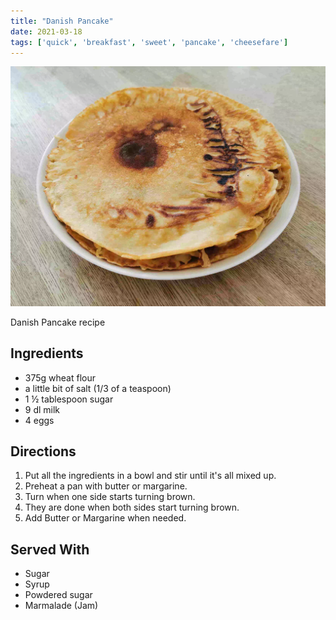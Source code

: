 ```yaml
---
title: "Danish Pancake"
date: 2021-03-18
tags: ['quick', 'breakfast', 'sweet', 'pancake', 'cheesefare']
---
```


![pancake](/recipes/pix/danish-pancake.webp)

Danish Pancake recipe

## Ingredients

- 375g wheat flour
- a little bit of salt (1/3 of a teaspoon)
- 1 ½ tablespoon sugar
- 9 dl milk
- 4 eggs

## Directions
1. Put all the ingredients in a bowl and stir until it's all mixed up.
2. Preheat a pan with butter or margarine.
3. Turn when one side starts turning brown.
4. They are done when both sides start turning brown.
5. Add Butter or Margarine when needed.

## Served With
- Sugar
- Syrup
- Powdered sugar
- Marmalade (Jam)
